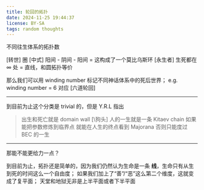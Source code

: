 ```yaml
---
title: 轮回的拓扑
date: 2024-11-25 19:44:37
license: BY-SA
tags: random thoughts
---
```

不同往生体系的拓扑数
<!-- more -->

[转世] 圈
[中式] 阳间 - 阴间 - 阳间 = 这构成了一个莫比乌斯环
[永生者] 生死都在 ∞ 处 = 直线，和圆拓扑等价

那么我们可以用 winding number 标记不同神话体系中的死后世界；
e.g. winding number = 6 对应 [六道轮回]

---
到目前为止这个分类是 trivial 的，但是 Y.R.L 指出
> 出生和死亡就是 domain wall [\狗头]
> 人的一生就是一条 Kitaev chain
> 如果能把参数修炼到临界点
> 就能在人生的终点看到 Majorana
> 否则只能度过 BEC 的一生
---

那能不能更给力一点？

到目前为止，拓扑还是简单的，因为我们仍然认为生命是一条 **线**，生命只有从生到死的时间这么一个自由度；
如果我们加上了“善”/“恶”这么第二个维度，这就变成了复平面；
天堂和地狱无非是上半平面或者下半平面

